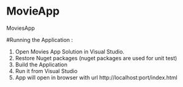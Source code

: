 # MovieApp
MoviesApp


#Running the Application :

1) Open Movies App Solution in Visual Studio.
2) Restore Nuget packages (nuget packages are used for unit test)
3) Build the Application
4) Run it from Visual Studio
5) App will open in browser with url http://localhost:port/index.html


